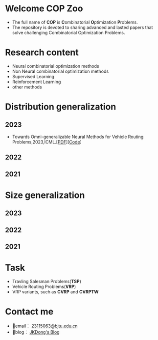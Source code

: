 # Welcome COP Zoo
- The full name of **COP** is **C**ombinatorial **O**ptimization **P**roblems.
- The repository is devoted to sharing advanced and lasted papers that solve challenging Combinatorial Optimization Problems.
# Research content
- Neural combinatorial optimization methods
- Non Neural combinatorial optimization methods
- Supervised Learning
- Reinforcement Learning
- other methods

# Distribution generalization
## 2023
- Towards Omni-generalizable Neural Methods for Vehicle Routing Problems,2023,ICML.[[PDF](https://arxiv.org/pdf/2305.19587.pdf)][[Code](https://github.com/RoyalSkye/Omni-VRP)]

## 2022

## 2021


# Size generalization

## 2023

## 2022

## 2021





# Task
- Travling Salesman Problems(**TSP**)
- Vehicle Routing Problems(**VRP**)
- VRP variants, such as **CVRP** and **CVRPTW**
# Contact me
- 📧email： 23115063@bjtu.edu.cn
- 🤙blog： [JKDong's Blog](https://blog.csdn.net/dongjinkun?spm=1010.2135.3001.5343)
